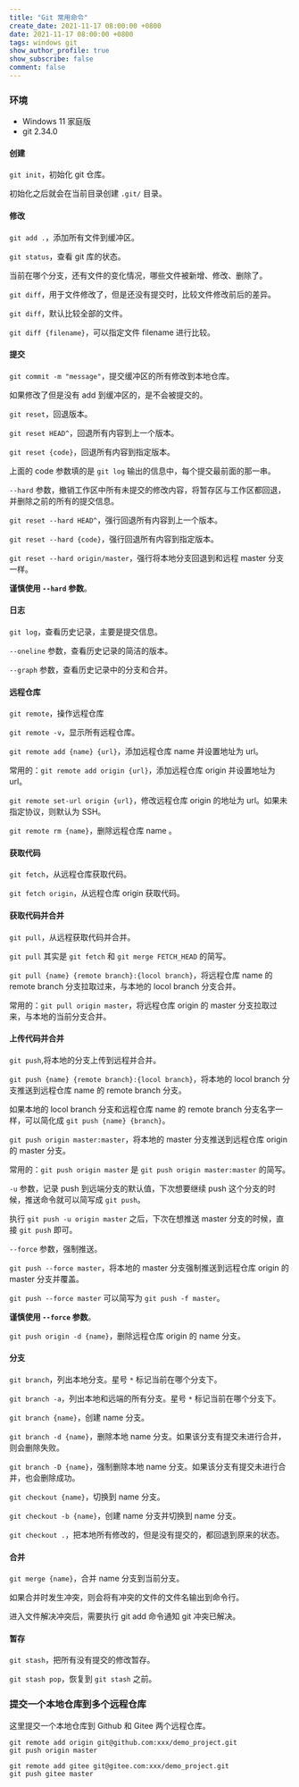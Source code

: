 ```yaml
---
title: "Git 常用命令"
create_date: 2021-11-17 08:00:00 +0800
date: 2021-11-17 08:00:00 +0800
tags: windows git
show_author_profile: true
show_subscribe: false
comment: false
---
```


### 环境

- Windows 11 家庭版
- git 2.34.0

#### 创建

`git init`，初始化 git 仓库。

初始化之后就会在当前目录创建 `.git/` 目录。

#### 修改

`git add .`，添加所有文件到缓冲区。

`git status`，查看 git 库的状态。

当前在哪个分支，还有文件的变化情况，哪些文件被新增、修改、删除了。

`git diff`，用于文件修改了，但是还没有提交时，比较文件修改前后的差异。

`git diff`，默认比较全部的文件。

`git diff {filename}`，可以指定文件 filename 进行比较。

#### 提交

`git commit -m "message"`，提交缓冲区的所有修改到本地仓库。

如果修改了但是没有 add 到缓冲区的，是不会被提交的。

`git reset`，回退版本。

`git reset HEAD^`，回退所有内容到上一个版本。

`git reset {code}`，回退所有内容到指定版本。

上面的 code 参数填的是 `git log` 输出的信息中，每个提交最前面的那一串。

`--hard` 参数，撤销工作区中所有未提交的修改内容，将暂存区与工作区都回退，并删除之前的所有的提交信息。

`git reset --hard HEAD^`，强行回退所有内容到上一个版本。

`git reset --hard {code}`，强行回退所有内容到指定版本。 

`git reset --hard origin/master`，强行将本地分支回退到和远程 master 分支一样。

**谨慎使用 `--hard` 参数**。

#### 日志

`git log`，查看历史记录，主要是提交信息。

`--oneline` 参数，查看历史记录的简洁的版本。

`--graph` 参数，查看历史记录中的分支和合并。

#### 远程仓库

`git remote`，操作远程仓库

`git remote -v`，显示所有远程仓库。

`git remote add {name} {url}`，添加远程仓库 name 并设置地址为 url。

常用的：`git remote add origin {url}`，添加远程仓库 origin 并设置地址为 url。

`git remote set-url origin {url}`，修改远程仓库 origin 的地址为 url。如果未指定协议，则默认为 SSH。

`git remote rm {name}`，删除远程仓库 name 。

#### 获取代码

`git fetch`，从远程仓库获取代码。 

`git fetch origin`，从远程仓库 origin 获取代码。 

#### 获取代码并合并

`git pull`，从远程获取代码并合并。

`git pull` 其实是 `git fetch` 和 `git merge FETCH_HEAD` 的简写。

`git pull {name} {remote branch}:{locol branch}`，将远程仓库 name 的 remote branch 分支拉取过来，与本地的 locol branch 分支合并。

常用的：`git pull origin master`，将远程仓库 origin 的 master 分支拉取过来，与本地的当前分支合并。

#### 上传代码并合并

`git push`,将本地的分支上传到远程并合并。 

`git push {name} {remote branch}:{locol branch}`，将本地的 locol branch 分支推送到远程仓库 name 的 remote branch 分支。

如果本地的 locol branch 分支和远程仓库 name 的 remote branch 分支名字一样，可以简化成 `git push {name} {branch}`。

`git push origin master:master`，将本地的 master 分支推送到远程仓库 origin 的 master 分支。

常用的：`git push origin master` 是 `git push origin master:master` 的简写。

`-u` 参数，记录 push 到远端分支的默认值，下次想要继续 push 这个分支的时候，推送命令就可以简写成 `git push`。

执行 `git push -u origin master` 之后，下次在想推送 master 分支的时候，直接 `git push` 即可。

`--force` 参数，强制推送。

`git push --force master`，将本地的 master 分支强制推送到远程仓库 origin 的 master 分支并覆盖。

`git push --force master` 可以简写为 `git push -f master`。

**谨慎使用 `--force` 参数**。

`git push origin -d {name}`，删除远程仓库 origin 的 name 分支。

#### 分支

`git branch`，列出本地分支。星号 `*` 标记当前在哪个分支下。

`git branch -a`，列出本地和远端的所有分支。星号 `*` 标记当前在哪个分支下。

`git branch {name}`，创建 name 分支。

`git branch -d {name}`，删除本地 name 分支。如果该分支有提交未进行合并，则会删除失败。

`git branch -D {name}`，强制删除本地 name 分支。如果该分支有提交未进行合并，也会删除成功。

`git checkout {name}`，切换到 name 分支。

`git checkout -b {name}`，创建 name 分支并切换到 name 分支。

`git checkout .`，把本地所有修改的，但是没有提交的，都回退到原来的状态。

#### 合并

`git merge {name}`，合并 name 分支到当前分支。

如果合并时发生冲突，则会将有冲突的文件的文件名输出到命令行。

进入文件解决冲突后，需要执行 git add 命令通知 git 冲突已解决。

#### 暂存

`git stash`，把所有没有提交的修改暂存。

`git stash pop`，恢复到 `git stash` 之前。

### 提交一个本地仓库到多个远程仓库

这里提交一个本地仓库到 Github 和 Gitee 两个远程仓库。

```
git remote add origin git@github.com:xxx/demo_project.git
git push origin master

git remote add gitee git@gitee.com:xxx/demo_project.git
git push gitee master
```